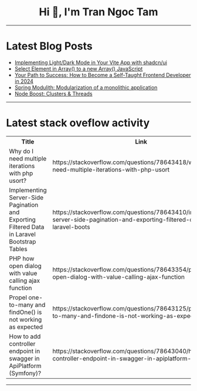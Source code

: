 <h1 align="center">Hi 👋, I'm Tran Ngoc Tam</h1>

---

# Latest Blog Posts 
<!-- BLOG-POST-LIST:START -->
- [Implementing Light/Dark Mode in Your Vite App with shadcn/ui](https://dev.to/ashsajal/implementing-lightdark-mode-in-your-vite-app-with-shadcnui-1ae4)
- [Select Element in Array&lpar;&rpar; to a new Array&lpar;&rpar; JavaScript](https://dev.to/tsitohaina/select-element-in-array-to-a-new-array-javascript-2805)
- [Your Path to Success: How to Become a Self-Taught Frontend Developer in 2024](https://dev.to/delia_code/your-path-to-success-how-to-become-a-self-taught-frontend-developer-in-2024-4jbk)
- [Spring Modulith: Modularization of a monolithic application](https://dev.to/shweta_kawale/spring-modulith-modularization-of-a-monolithic-application-16nn)
- [Node Boost: Clusters &amp; Threads](https://dev.to/m__mdy__m/node-boost-clusters-threads-22bm)
<!-- BLOG-POST-LIST:END -->

---

# Latest stack oveflow activity
<table>
  <tr><th>Title</th><th>Link</th></tr>
  <!-- STACKOVERFLOW:START --><tr><td>Why do I need multiple iterations with php usort?</td><td>https://stackoverflow.com/questions/78643418/why-do-i-need-multiple-iterations-with-php-usort</td></tr><tr><td>Implementing Server-Side Pagination and Exporting Filtered Data in Laravel Bootstrap Tables</td><td>https://stackoverflow.com/questions/78643410/implementing-server-side-pagination-and-exporting-filtered-data-in-laravel-boots</td></tr><tr><td>PHP how open dialog with value calling ajax function</td><td>https://stackoverflow.com/questions/78643354/php-how-open-dialog-with-value-calling-ajax-function</td></tr><tr><td>Propel one-to-many and findOne&lpar;&rpar; is not working as expected</td><td>https://stackoverflow.com/questions/78643125/propel-one-to-many-and-findone-is-not-working-as-expected</td></tr><tr><td>How to add controller endpoint in swagger in ApiPlatform &lpar;Symfony&rpar;?</td><td>https://stackoverflow.com/questions/78643040/how-to-add-controller-endpoint-in-swagger-in-apiplatform-symfony</td></tr><!-- STACKOVERFLOW:END -->
</table>

---


